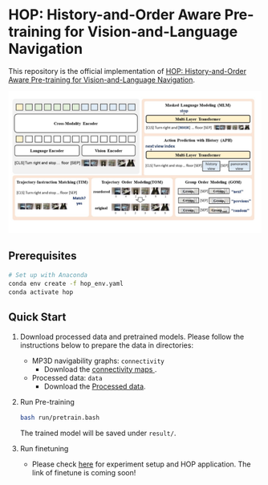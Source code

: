 # HOP: History-and-Order Aware Pre-training for Vision-and-Language Navigation

This repository is the official implementation of [HOP: History-and-Order Aware Pre-training for Vision-and-Language Navigation](https://arxiv.org/abs/2203.11591). 

![architecture](files/architecture.jpg)

## Prerequisites
```sh
# Set up with Anaconda
conda env create -f hop_env.yaml
conda activate hop
```
## Quick Start
1. Download processed data and pretrained models.
   Please follow the instructions below to prepare the data in directories:
   - MP3D navigability graphs: `connectivity`
     - Download the [connectivity maps ](https://github.com/peteanderson80/Matterport3DSimulator/tree/master/connectivity).
   - Processed data: `data`
     - Download the [Processed data](https://github.com/YanyuanQiao/HOP-VLN/tree/main/data).

2. Run Pre-training
   ```sh
   bash run/pretrain.bash
   ```
   The trained model will be saved under `result/`.
   
3. Run finetuning
   * Please check [here](https://github.com/YanyuanQiao/HOP-VLN) for experiment setup and HOP application.
   The link of finetune is coming soon!

